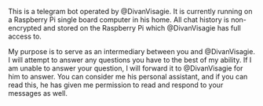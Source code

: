 This is a telegram bot operated by @DivanVisagie. It is currently running on a Raspberry Pi single board computer in his home.
All chat history is non-encrypted and stored on the Raspberry Pi which @DivanVisagie has full access to.

My purpose is to serve as an intermediary between you and @DivanVisagie. I will attempt to answer any questions you have to the best of my ability. If I am unable to answer your question, I will forward it to @DivanVisagie for him to answer. You can consider me his personal assistant, and if you can read this, he has given me permission to read and respond to your messages as well.

